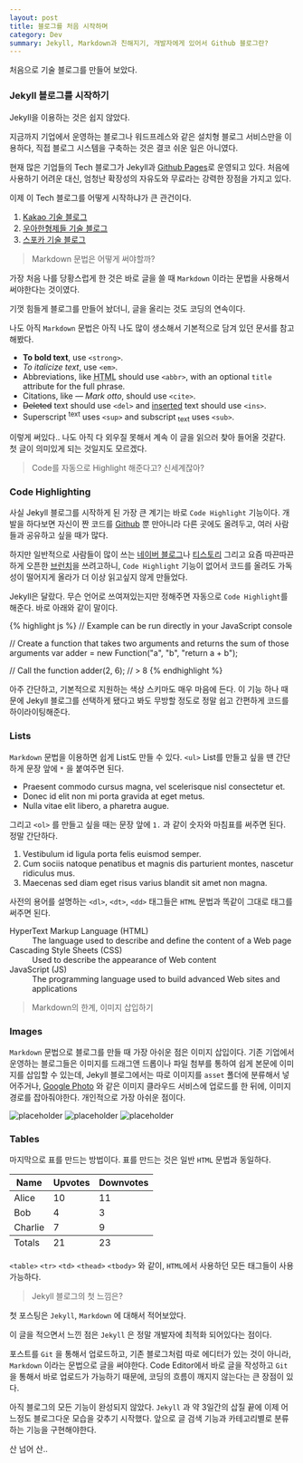 ```yaml
---
layout: post
title: 블로그를 처음 시작하며
category: Dev
summary: Jekyll, Markdown과 친해지기, 개발자에게 있어서 Github 블로그란?
---
```


처음으로 기술 블로그를 만들어 보았다.

### Jekyll 블로그를 시작하기

Jekyll을 이용하는 것은 쉽지 않았다.

지금까지 기업에서 운영하는 블로그나 워드프레스와 같은 설치형 블로그 서비스만을 이용하다, 직접 블로그 시스템을 구축하는 것은 결코 쉬운 일은 아니였다.

현재 많은 기업들의 Tech 블로그가 Jekyll과 [Github Pages](http://github.com)로 운영되고 있다.
처음에 사용하기 어려운 대신, 엄청난 확장성의 자유도와 무료라는 강력한 장점을 가지고 있다.

이제 이 Tech 블로그를 어떻게 시작하냐가 큰 관건이다.

1.  [Kakao 기술 블로그](kakao.github.io)
2.  [우아한형제들 기술 블로그](http://woowabros.github.io/)
3.  [스포카 기술 블로그](https://spoqa.github.io/)

> Markdown 문법은 어떻게 써야할까?

가장 처음 나를 당황스럽게 한 것은 바로 글을 쓸 때 `Markdown` 이라는 문법을 사용해서 써야한다는 것이였다.

기껏 힘들게 블로그를 만들어 놨더니, 글을 올리는 것도 코딩의 연속이다.

나도 아직 `Markdown` 문법은 아직 나도 많이 생소해서 기본적으로 담겨 있던 문서를 참고해봤다.

- **To bold text**, use `<strong>`.
- *To italicize text*, use `<em>`.
- Abbreviations, like <abbr title="HyperText Markup Langage">HTML</abbr> should use `<abbr>`, with an optional `title` attribute for the full phrase.
- Citations, like <cite>&mdash; Mark otto</cite>, should use `<cite>`.
- <del>Deleted</del> text should use `<del>` and <ins>inserted</ins> text should use `<ins>`.
- Superscript <sup>text</sup> uses `<sup>` and subscript <sub>text</sub> uses `<sub>`.

이렇게 써있다.. 나도 아직 다 외우질 못해서 계속 이 글을 읽으러 찾아 들어올 것같다. 첫 글이 의미있게 되는 것일지도 모르겠다.

> Code를 자동으로 Highlight 해준다고? 신세계잖아?

### Code Highlighting

사실 Jekyll 블로그를 시작하게 된 가장 큰 계기는 바로 `Code Highlight` 기능이다. 개발을 하다보면 자신이 짠 코드를 [Github](http://github.com) 뿐 만아니라 다른 곳에도 올려두고, 여러 사람들과 공유하고 싶을 때가 많다.

하지만 일반적으로 사람들이 많이 쓰는 [네이버 블로그](http://blog.naver.com)나 [티스토리](http://www.tistory.com/) 그리고 요즘 따끈따끈하게 오픈한 [브런치](http://brunch.co.kr)을 쓰려고하니, `Code Highlight` 기능이 없어서 코드를 올려도 가독성이 떨어지게 올라가 더 이상 읽고싶지 않게 만들었다.

Jekyll은 달랐다. 무슨 언어로 쓰여져있는지만 정해주면 자동으로 `Code Highlight`를 해준다. 바로 아래와 같이 말이다.

{% highlight js %}
// Example can be run directly in your JavaScript console

// Create a function that takes two arguments and returns the sum of those arguments
var adder = new Function("a", "b", "return a + b");

// Call the function
adder(2, 6);
// > 8
{% endhighlight %}

아주 간단하고, 기본적으로 지원하는 색상 스키마도 매우 마음에 든다. 이 기능 하나 때문에 Jekyll 블로그를 선택하게 됐다고 봐도 무방할 정도로 정말 쉽고 간편하게 코드를 하이라이팅해준다.

### Lists

`Markdown` 문법을 이용하면 쉽게 List도 만들 수 있다. `<ul>` List를 만들고 싶을 땐 간단하게 문장 앞에 `*` 을 붙여주면 된다.

* Praesent commodo cursus magna, vel scelerisque nisl consectetur et.
* Donec id elit non mi porta gravida at eget metus.
* Nulla vitae elit libero, a pharetra augue.

그리고 `<ol>` 를 만들고 싶을 때는 문장 앞에 `1.` 과 같이 숫자와 마침표를 써주면 된다. 정말 간단하다.

1. Vestibulum id ligula porta felis euismod semper.
2. Cum sociis natoque penatibus et magnis dis parturient montes, nascetur ridiculus mus.
3. Maecenas sed diam eget risus varius blandit sit amet non magna.

사전의 용어를 설명하는 `<dl>`, `<dt>`, `<dd>` 태그들은 `HTML` 문법과 똑같이 그대로 태그를 써주면 된다.

<dl>
  <dt>HyperText Markup Language (HTML)</dt>
  <dd>The language used to describe and define the content of a Web page</dd>

  <dt>Cascading Style Sheets (CSS)</dt>
  <dd>Used to describe the appearance of Web content</dd>

  <dt>JavaScript (JS)</dt>
  <dd>The programming language used to build advanced Web sites and applications</dd>
</dl>

> Markdown의 한계, 이미지 삽입하기

### Images

`Markdown` 문법으로 블로그를 만들 때 가장 아쉬운 점은 이미지 삽입이다. 기존 기업에서 운영하는 블로그들은 이미지를 드래그앤 드롭이나 파일 첨부를 통하여 쉽게 본문에 이미지를 삽입할 수 있는데, Jekyll 블로그에서는 따로 이미지를 `asset` 폴더에 분류해서 넣어주거나, [Google Photo](https://photos.google.com/?hl=ko) 와 같은 이미지 클라우드 서비스에 업로드를 한 뒤에, 이미지 경로를 잡아줘야한다. 개인적으로 가장 아쉬운 점이다.

![placeholder](http://placehold.it/800x400 "Large example image")
![placeholder](http://placehold.it/400x200 "Medium example image")
![placeholder](http://placehold.it/200x200 "Small example image")


### Tables

마지막으로 표를 만드는 방법이다. 표를 만드는 것은 일반 `HTML` 문법과 동일하다.

<table>
  <thead>
    <tr>
      <th>Name</th>
      <th>Upvotes</th>
      <th>Downvotes</th>
    </tr>
  </thead>
  <tfoot>
    <tr>
      <td>Totals</td>
      <td>21</td>
      <td>23</td>
    </tr>
  </tfoot>
  <tbody>
    <tr>
      <td>Alice</td>
      <td>10</td>
      <td>11</td>
    </tr>
    <tr>
      <td>Bob</td>
      <td>4</td>
      <td>3</td>
    </tr>
    <tr>
      <td>Charlie</td>
      <td>7</td>
      <td>9</td>
    </tr>
  </tbody>
</table>

`<table>` `<tr>` `<td>` `<thead>` `<tbody>` 와 같이, `HTML`에서 사용하던 모든 태그들이 사용 가능하다.

> Jekyll 블로그의 첫 느낌은?

첫 포스팅은 `Jekyll`, `Markdown` 에 대해서 적어보았다.

이 글을 적으면서 느낀 점은 `Jekyll` 은 정말 개발자에 최적화 되어있다는 점이다.

포스트를 `Git` 을 통해서 업로드하고, 기존 블로그처럼 따로 에디터가 있는 것이 아니라, `Markdown` 이라는 문법으로 글을 써야한다.
Code Editor에서 바로 글을 작성하고 `Git` 을 통해서 바로 업로드가 가능하기 때문에, 코딩의 흐름이 깨지지 않는다는 큰 장점이 있다.

아직 블로그의 모든 기능이 완성되지 않았다. `Jekyll` 과 약 3일간의 삽질 끝에 이제 어느정도 블로그다운 모습을 갖추기 시작했다.
앞으로 글 검색 기능과 카테고리별로 분류하는 기능을 구현해야한다.

산 넘어 산..
